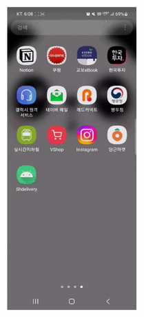 <img src="https://github.com/sbh0609/HenugDelivery/blob/leewonchan/KakaoTalk_20230520_180900351.gif?raw=true)" width="300" height="700"/>